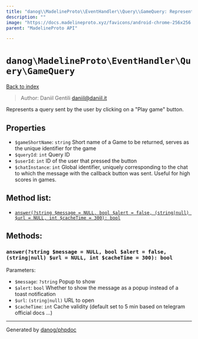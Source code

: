 ```yaml
---
title: "danog\\MadelineProto\\EventHandler\\Query\\GameQuery: Represents a query sent by the user by clicking on a \"Play game\" button."
description: ""
image: "https://docs.madelineproto.xyz/favicons/android-chrome-256x256.png"
parent: "MadelineProto API"

---
```

# `danog\MadelineProto\EventHandler\Query\GameQuery`
[Back to index](../../../../index.html)

> Author: Daniil Gentili <daniil@daniil.it>  
  

Represents a query sent by the user by clicking on a "Play game" button.  



## Properties
* `$gameShortName`: `string` Short name of a Game to be returned, serves as the unique identifier for the game
* `$queryId`: `int` Query ID
* `$userId`: `int` ID of the user that pressed the button
* `$chatInstance`: `int` Global identifier, uniquely corresponding to the chat to which the message with the callback button was sent. Useful for high scores in games.

## Method list:
* [`answer(?string $message = NULL, bool $alert = false, (string|null) $url = NULL, int $cacheTime = 300): bool`](#answer)

## Methods:
### <a name="answer"></a> `answer(?string $message = NULL, bool $alert = false, (string|null) $url = NULL, int $cacheTime = 300): bool`




Parameters:

* `$message`: `?string` Popup to show  
* `$alert`: `bool` Whether to show the message as a popup instead of a toast notification  
* `$url`: `(string|null)` URL to open  
* `$cacheTime`: `int` Cache validity (default set to 5 min based on telegram official docs ...)  



---
Generated by [danog/phpdoc](https://phpdoc.daniil.it)
